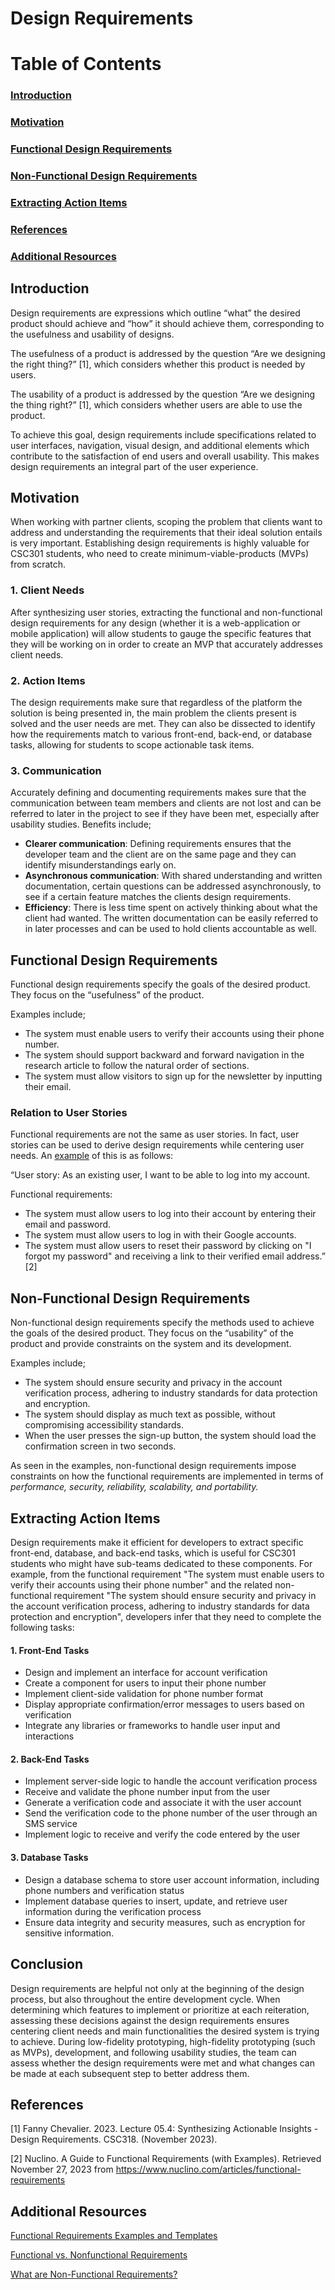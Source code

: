 # **Design Requirements**

# Table of Contents

### [Introduction](#introduction)

### [Motivation](#motivation)

### [Functional Design Requirements](#functional-design-requirements)

### [Non-Functional Design Requirements](#non-functional-design-requirements)

### [Extracting Action Items](#extracting-action-items)

### [References](#references)

### [Additional Resources](#additional-resources)

## **Introduction**

Design requirements are expressions which outline “what” the desired product should achieve and “how” it should achieve them, corresponding to the usefulness and usability of designs.

The usefulness of a product is addressed by the question “Are we designing the right thing?” [1], which considers whether this product is needed by users. 

The usability of a product is addressed by the question “Are we designing the thing right?” [1], which considers whether users are able to use the product.

To achieve this goal, design requirements include specifications related to user interfaces, navigation, visual design, and additional elements which contribute to the satisfaction of end users and overall usability. This makes design requirements an integral part of the user experience.

## **Motivation**

When working with partner clients, scoping the problem that clients want to address and understanding the requirements that their ideal solution entails is very important. Establishing design requirements is highly valuable for CSC301 students, who need to create minimum-viable-products (MVPs) from scratch.

### **1. Client Needs** 

After synthesizing user stories, extracting the functional and non-functional design requirements for any design (whether it is a web-application or mobile application) will allow students to gauge the specific features that they will be working on in order to create an MVP that accurately addresses client needs.

### **2. Action Items**

The design requirements make sure that regardless of the platform the solution is being presented in, the main problem the clients present is solved and the user needs are met. They can also be dissected to identify how the requirements match to various front-end, back-end, or database tasks, allowing for students to scope actionable task items.

### **3. Communication**

Accurately defining and documenting requirements makes sure that the communication between team members and clients are not lost and can be referred to later in the project to see if they have been met, especially after usability studies. Benefits include;

- **Clearer communication**: Defining requirements ensures that the developer team and the client are on the same page and they can identify misunderstandings early on.
- **Asynchronous communication**: With shared understanding and written documentation, certain questions can be addressed asynchronously, to see if a certain feature matches the clients design requirements.
- **Efficiency**: There is less time spent on actively thinking about what the client had wanted. The written documentation can be easily referred to in later processes and can be used to hold clients accountable as well.

## **Functional Design Requirements**

Functional design requirements specify the goals of the desired product. They focus on the “usefulness” of the product.

Examples include;
- The system must enable users to verify their accounts using their phone number.
- The system should support backward and forward navigation in the research article to follow the natural order of sections.
- The system must allow visitors to sign up for the newsletter by inputting their email. 

### **Relation to User Stories**

Functional requirements are not the same as user stories. In fact, user stories can be used to derive design requirements while centering user needs. An [example](https://www.nuclino.com/articles/functional-requirements) of this is as follows: 

“User story: As an existing user, I want to be able to log into my account.

Functional requirements:
- The system must allow users to log into their account by entering their email and password.
- The system must allow users to log in with their Google accounts.
- The system must allow users to reset their password by clicking on "I forgot my password" and receiving a link to their verified email address.” [2]

## **Non-Functional Design Requirements**

Non-functional design requirements specify the methods used to achieve the goals of the desired product. They focus on the “usability” of the product and provide constraints on the system and its development. 

Examples include;
- The system should ensure security and privacy in the account verification process, adhering to industry standards for data protection and encryption.
- The system should display as much text as possible, without compromising accessibility standards.
- When the user presses the sign-up button, the system should load the confirmation screen in two seconds.

As seen in the examples, non-functional design requirements impose constraints on how the functional requirements are implemented in terms of *performance, security, reliability, scalability, and portability.*

## **Extracting Action Items**

Design requirements make it efficient for developers to extract specific front-end, database, and back-end tasks, which is useful for CSC301 students who might have sub-teams dedicated to these components. For example, from the functional requirement "The system must enable users to verify their accounts using their phone number" and the related non-functional requirement "The system should ensure security and privacy in the account verification process, adhering to industry standards for data protection and encryption", developers infer that they need to complete the following tasks:

#### 1. Front-End Tasks
- Design and implement an interface for account verification
- Create a component for users to input their phone number
- Implement client-side validation for phone number format
- Display appropriate confirmation/error messages to users based on verification
- Integrate any libraries or frameworks to handle user input and interactions

#### 2. Back-End Tasks
- Implement server-side logic to handle the account verification process
- Receive and validate the phone number input from the user
- Generate a verification code and associate it with the user account
- Send the verification code to the phone number of the user through an SMS service
- Implement logic to receive and verify the code entered by the user

#### 3. Database Tasks
- Design a database schema to store user account information, including phone numbers and verification status
- Implement database queries to insert, update, and retrieve user information during the verification process
- Ensure data integrity and security measures, such as encryption for sensitive information.

## Conclusion

Design requirements are helpful not only at the beginning of the design process, but also throughout the entire development cycle.  When determining which features to implement or prioritize at each reiteration, assessing these decisions against the design requirements ensures centering client needs and main functionalities the desired system is trying to achieve. During low-fidelity prototyping, high-fidelity prototyping (such as MVPs), development, and following usability studies, the team can assess whether the design requirements were met and what changes can be made at each subsequent step to better address them.

## References

[1] Fanny Chevalier. 2023. Lecture 05.4: Synthesizing Actionable Insights - Design Requirements. CSC318. (November 2023).

[2] Nuclino. A Guide to Functional Requirements (with Examples). Retrieved November 27, 2023 from https://www.nuclino.com/articles/functional-requirements 

## Additional Resources

[Functional Requirements Examples and Templates](https://www.jamasoftware.com/requirements-management-guide/writing-requirements/functional-requirements-examples-and-templates#:~:text=A%20functional%20requirement%20is%20a,details%20of%20the%20product's%20features)

[Functional vs. Nonfunctional Requirements](https://www.jamasoftware.com/requirements-management-guide/writing-requirements/functional-vs-non-functional-requirements)

[What are Non-Functional Requirements?](https://www.jamasoftware.com/requirements-management-guide/writing-requirements/how-non-functional-requirements-impact-product-development)


